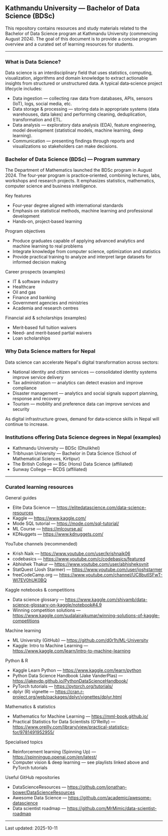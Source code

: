 ## Kathmandu University — Bachelor of Data Science (BDSc)

This repository contains resources and study materials related to the Bachelor of Data Science program at Kathmandu University (commencing August 2024). The goal of this document is to provide a concise program overview and a curated set of learning resources for students.

---

### What is Data Science?

Data science is an interdisciplinary field that uses statistics, computing, visualization, algorithms and domain knowledge to extract actionable insights from structured or unstructured data. A typical data‑science project lifecycle includes:

- Data ingestion — collecting raw data from databases, APIs, sensors (IoT), logs, social media, etc.
- Data storage & processing — storing data in appropriate systems (data warehouses, data lakes) and performing cleaning, deduplication, transformation and ETL.
- Data analysis — exploratory data analysis (EDA), feature engineering, model development (statistical models, machine learning, deep learning).
- Communication — presenting findings through reports and visualizations so stakeholders can make decisions.

### Bachelor of Data Science (BDSc) — Program summary

The Department of Mathematics launched the BDSc program in August 2024. The four‑year program is practice‑oriented, combining lectures, labs, workshops and research projects. It emphasizes statistics, mathematics, computer science and business intelligence.

Key features

- Four‑year degree aligned with international standards
- Emphasis on statistical methods, machine learning and professional development
- Hands‑on, project‑based learning

Program objectives

- Produce graduates capable of applying advanced analytics and machine learning to real problems
- Integrate knowledge from computer science, optimization and statistics
- Provide practical training to analyze and interpret large datasets for informed decision making

Career prospects (examples)

- IT & software industry
- Healthcare
- Oil and gas
- Finance and banking
- Government agencies and ministries
- Academia and research centres

Financial aid & scholarships (examples)

- Merit‑based full tuition waivers
- Need‑ and merit‑based partial waivers
- Loan scholarships

### Why Data Science matters for Nepal

Data science can accelerate Nepal's digital transformation across sectors:

- National identity and citizen services — consolidated identity systems improve service delivery
- Tax administration — analytics can detect evasion and improve compliance
- Disaster management — analytics and social signals support planning, response and recovery
- Tourism — mobility and preference data can improve services and security

As digital infrastructure grows, demand for data‑science skills in Nepal will continue to increase.

### Institutions offering Data Science degrees in Nepal (examples)

- Kathmandu University — BDSc (Dhulikhel)
- Tribhuvan University — Bachelor in Data Science (School of Mathematical Sciences, Kirtipur)
- The British College — BSc (Hons) Data Science (affiliated)
- Sunway College — BCDS (affiliated)

---

### Curated learning resources

General guides

- Elite Data Science — https://elitedatascience.com/data-science-resources
- Kaggle — https://www.kaggle.com/
- Mode SQL tutorial — https://mode.com/sql-tutorial/
- ML Course — https://mlcourse.ai/
- KDNuggets — https://www.kdnuggets.com/

YouTube channels (recommended)

- Krish Naik — https://www.youtube.com/user/krishnaik06
- codebasics — https://www.youtube.com/c/codebasics/featured
- Abhishek Thakur — https://www.youtube.com/user/abhisheksvnit
- StatQuest (Josh Starmer) — https://www.youtube.com/user/joshstarmer
- freeCodeCamp.org — https://www.youtube.com/channel/UC8butISFwT-Wl7EV0hUK0BQ

Kaggle notebooks & competitions

- Data science glossary — https://www.kaggle.com/shivamb/data-science-glossary-on-kaggle/notebook#4.9
- Winning competition solutions — https://www.kaggle.com/sudalairajkumar/winning-solutions-of-kaggle-competitions

Machine learning

- ML University (GitHub) — https://github.com/d0r1h/ML-University
- Kaggle: Intro to Machine Learning — https://www.kaggle.com/learn/intro-to-machine-learning

Python & R

- Kaggle Learn Python — https://www.kaggle.com/learn/python
- Python Data Science Handbook (Jake VanderPlas) — https://jakevdp.github.io/PythonDataScienceHandbook/
- PyTorch tutorials — https://pytorch.org/tutorials/
- dplyr (R) vignette — https://cran.r-project.org/web/packages/dplyr/vignettes/dplyr.html

Mathematics & statistics

- Mathematics for Machine Learning — https://mml-book.github.io/
- Practical Statistics for Data Scientists (O'Reilly) — https://www.oreilly.com/library/view/practical-statistics-for/9781491952955/

Specialised topics

- Reinforcement learning (Spinning Up) — https://spinningup.openai.com/en/latest/
- Computer vision & deep learning — see playlists linked above and PyTorch tutorials

Useful GitHub repositories

- DataScienceResources — https://github.com/jonathan-bower/DataScienceResources
- Awesome Data Science — https://github.com/academic/awesome-datascience
- Data scientist roadmap — https://github.com/MrMimic/data-scientist-roadmap

---


Last updated: 2025-10-11
